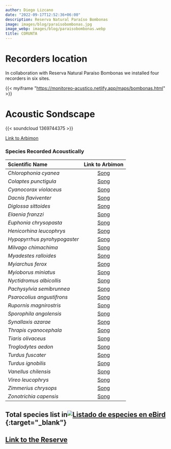 ```yaml
---
author: Diego Lizcano
date: "2022-09-17T12:52:36+06:00"
description: Reserva Natural Paraíso Bombonas
image: images/blog/paraisobombonas.jpg
image_webp: images/blog/paraisobombonas.webp
title: CORUNTA
---
```


# Recorders location

In collaboration with Reserva Natural Paraíso Bombonas we installed four recorders in six sites.

{{< myiframe "https://monitoreo-acustico.netlify.app/maps/bombonas.html" >}}

# Acoustic Sondscape

{{< soundcloud 1369744375 >}}

[Link to Arbimon](https://arbimon.rfcx.org/project/destinos-awake/visualizer/rec/48825525?gain=10)

### Species Recorded Acoustically

| **Scientific Name**           |                                 Link to Arbimon                                  |
|:-------------------|:-------------------------------------------------:|
|_Chlorophonia cyanea_| [Song](	https://arbimon.rfcx.org/project/destinos-awake/visualizer/rec/48908246/?gain=30	) |
|_Colaptes punctigula_| [Song](	https://arbimon.rfcx.org/project/destinos-awake/visualizer/rec/48881492?gain=25	) |
|_Cyanocorax violaceus_| [Song](	https://arbimon.rfcx.org/project/destinos-awake/visualizer/rec/48829898?gain=25	) |
|_Dacnis flaviventer_| [Song](	https://arbimon.rfcx.org/project/destinos-awake/visualizer/rec/48978097?gain=15	) |
|_Diglossa sittoides_| [Song](	https://arbimon.rfcx.org/project/destinos-awake/visualizer/rec/48829338?gain=30	) |
|_Elaenia franzzi_| [Song](	https://arbimon.rfcx.org/project/destinos-awake/visualizer/rec/48882123?gain=25	) |
|_Euphonia chrysopasta_| [Song](	https://arbimon.rfcx.org/project/destinos-awake/visualizer/rec/48982121	) |
|_Henicorhina leucophrys_| [Song](	https://arbimon.rfcx.org/project/destinos-awake/visualizer/rec/48686434?gain=25	) |
|_Hypopyrrhus pyrohypogaster_| [Song](	https://arbimon.rfcx.org/project/destinos-awake/visualizer/rec/48903655?gain=20	) |
|_Milvago chimachima_| [Song](	https://arbimon.rfcx.org/project/destinos-awake/visualizer/rec/48978097?gain=15	) |
|_Myadestes ralloides_| [Song](	https://arbimon.rfcx.org/project/destinos-awake/visualizer/rec/48981658?gain=20	) |
|_Myiarchus ferox_| [Song](	https://arbimon.rfcx.org/project/destinos-awake/visualizer/rec/48829360?gain=30	) |
|_Myioborus miniatus_| [Song](	https://arbimon.rfcx.org/project/destinos-awake/visualizer/rec/48686302/?gain=10	) |
|_Nyctidromus albicollis_| [Song](	https://arbimon.rfcx.org/project/destinos-awake/visualizer/rec/48981492	) |
|_Pachysylvia semibrunnea_| [Song](	https://arbimon.rfcx.org/project/destinos-awake/visualizer/rec/48957259/?gain=30	) |
|_Psarocolius angustifrons_| [Song](	https://arbimon.rfcx.org/project/destinos-awake/visualizer/rec/48881485?gain=25	) |
|_Rupornis magnirostris_| [Song](	https://arbimon.rfcx.org/project/destinos-awake/visualizer/rec/48903438/?gain=30	) |
|_Sporophila angolensis_| [Song](	https://arbimon.rfcx.org/project/destinos-awake/visualizer/rec/48829326?gain=30	) |
|_Synallaxis azarae_| [Song](	https://arbimon.rfcx.org/project/destinos-awake/visualizer/rec/48686434?gain=25	) |
|_Thrapis cyanocephala_| [Song](	https://arbimon.rfcx.org/project/destinos-awake/visualizer/rec/48978054?gain=15	) |
|_Tiaris olivaceus_| [Song](	https://arbimon.rfcx.org/project/destinos-awake/visualizer/rec/48829318?gain=30	) |
|_Troglodytes aedon_| [Song](	https://arbimon.rfcx.org/project/destinos-awake/visualizer/rec/48829314?gain=30	) |
|_Turdus fuscater_| [Song](	https://arbimon.rfcx.org/project/destinos-awake/visualizer/rec/48686598?gain=25	) |
|_Turdus ignobilis_| [Song](	https://arbimon.rfcx.org/project/destinos-awake/visualizer/rec/48909243/?gain=25	) |
|_Vanellus chilensis_| [Song](	https://arbimon.rfcx.org/project/destinos-awake/visualizer/rec/48909183?gain=25	) |
|_Vireo leucophrys_| [Song](	https://arbimon.rfcx.org/project/destinos-awake/visualizer/rec/48910930?gain=25	) |
|_Zimmerius chrysops_| [Song](	https://arbimon.rfcx.org/project/destinos-awake/visualizer/rec/48908482?gain=25	) |
|_Zonotrichia capensis_| [Song](	https://arbimon.rfcx.org/project/destinos-awake/visualizer/rec/48686401?gain=25	) |




## Total species list in[![Listado de especies en eBird](/images/blog/Logo_ebird.png "CEMTUR")](https://ebird.org/colombia/hotspot/L11233634){:target="\_blank"}

## [Link to the Reserve](https://www.facebook.com/cemtur2015/)
